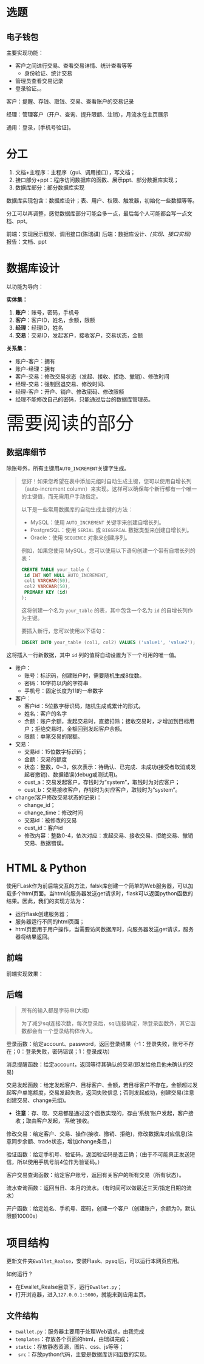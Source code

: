# 选题

## 电子钱包

主要实现功能：
- 客户之间进行交易、查看交易详情、统计查看等等
  - 身份验证、统计交易
- 管理员查看交易记录
- 登录验证。。

客户：提醒、存钱、取钱、交易、查看账户的交易记录

经理：管理客户（开户、查询、提升限额、注销），月流水在主页展示

通用：登录，[手机号验证]。

# 分工

1. 文档+主程序：主程序（gui、调用接口），写文档；
2. 接口部分+ppt：程序访问数据库的函数、展示ppt、部分数据库实现；
3. 数据库部分：部分数据库实现

数据库实现包含：数据库设计；表、用户、权限、触发器，初始化一些数据等等。

分工可以再调整，感觉数据库部分可能会多一点，最后每个人可能都会写一点文档、ppt。

前端：实现展示框架、调用接口(陈瑞祺)
后端：数据库设计、*(实现、接口实现)*
报告：文档、ppt

# 数据库设计

以功能为导向：

**实体集：**

1. **账户**：账号，密码，手机号
2. **客户**：客户ID，姓名，余额，限额
3. **经理**：经理ID，姓名
4. **交易**：交易ID，发起客户，接收客户，交易状态，金额

**关系集：**

- 账户-客户：拥有
- 账户-经理：拥有
- 客户-交易：修改交易状态（发起、接收、拒绝、撤销）、修改时间
- 经理-交易：强制回退交易、修改时间、
- 经理-客户：开户、销户、修改密码、修改限额
- 经理不能修改自己的密码，只能通过后台的数据库管理员。

<font size = 10>需要阅读的部分</font>

## 数据库细节

除账号外，所有主键用`AUTO_INCREMENT`关键字生成。
>您好！如果您希望在表中添加元组时自动生成主键，您可以使用自增长列（auto-increment column）来实现。这样可以确保每个新行都有一个唯一的主键值，而无需用户手动指定。
>
>以下是一些常用数据库的自动生成主键的方法：
>
>- MySQL：使用 `AUTO_INCREMENT` 关键字来创建自增长列。
>- PostgreSQL：使用 `SERIAL` 或 `BIGSERIAL` 数据类型来创建自增长列。
>- Oracle：使用 `SEQUENCE` 对象来创建序列。
>
>例如，如果您使用 MySQL，您可以使用以下语句创建一个带有自增长列的表：
>
>```sql
>CREATE TABLE your_table (
>  id INT NOT NULL AUTO_INCREMENT,
>  col1 VARCHAR(50),
>  col2 VARCHAR(50),
>  PRIMARY KEY (id)
>);
>```
>
>这将创建一个名为 `your_table` 的表，其中包含一个名为 `id` 的自增长列作为主键。
>
>要插入新行，您可以使用以下语句：
>
>```sql
>INSERT INTO your_table (col1, col2) VALUES ('value1', 'value2');
>```

这将插入一行新数据，其中 `id` 列的值将自动设置为下一个可用的唯一值。

- 账户：
  - 账号：标识码，创建账户时，需要随机生成8位数。
  - 密码：10字符以内的字符串
  - 手机号：固定长度为11的一串数字
- 客户：
  - 客户id：5位数字标识码，随机生成或累计的形式。
  - 姓名：客户的名字
  - 余额：账户余额，发起交易时，直接扣除；接收交易时，才增加到目标用户；拒绝交易时，金额回到发起客户余额。
  - 限额：单笔交易的限额。
- 交易：
  - 交易id：15位数字标识码；
  - 金额：交易的额度
  - 状态：整数，0~3，依次表示：待确认、已完成、未成功(接受者取消或发起者撤销)、数据错误(debug或测试用)。
  - cust_a：交易发起客户，存钱时为“system”，取钱时为对应客户；
  - cust_b：交易接收客户，存钱时为对应客户，取钱时为“system”。
- change(客户修改交易状态的记录)：
  - change_id；
  - change_time：修改时间
  - 交易id：被修改的交易
  - cust_id：客户id
  - 修改内容：整数0-4，依次对应：发起交易、接收交易、拒绝交易、撤销交易、数据错误。

# HTML & Python

使用FLask作为前后端交互的方法，falsk库创建一个简单的Web服务器，可以加载多个html页面。当html向服务器发送get请求时，flask可以返回python函数的结果。因此，我们的实现方法为：
- 运行flask创建服务器；
- 服务器运行不同的html页面；
- html页面用于用户操作，当需要访问数据库时，向服务器发送get请求，服务器将结果返回。

## 前端

前端实现效果：

<!-- - 首页：因为我们功能很少，所以直接做一个登录页：
  - 登录：输入账号、密码，点击登录按钮
    - 当用户、密码为空时，点击登录，弹出对应提示。
    - 登录不成功时，根据**登录函数**的返回信息，弹出对应提示：账号不存在；密码错误；
    - 登录成功，跳转经理/客户页面。
  
- 登录后：
  - 客户：查看是否有待完成的交易、发起交易
    - 登录时，显示交易状态改变，从**登录检查函数**获取信息。
    - 用户操作：
      - 存入、取出、交易：分为三个功能，输入金额，‘交易’需要输入交易对象的账号。点击确认后，显示验证界面，需要用户输入预留手机号、验证码，用户输入后，信息后，和登录一样若有信息为空则提示，否则根据**验证函数**的结果展示提示：验证失败、验证成功，交易开始，调用**创建交易函数**。
  - 经理：查看客户信息（不能看密码）、修改客户密码（需要客户预留验证方式的验证，我们不可能真做验证码确认，可以直接改）、查看流水（当日、本月）
    - 查看客户信息：点击/。。之后，展示**客户查询函数**的结果（大概率是表格）
    - 修改密码：输入客户的账号、旧密码、新密码，确认后进入验证环节：输入手机号、验证码，根据**验证函数**的结果，弹出失败信息，或调用**修改密码函数**
    - 查看流水：点击查看流水后，展示**流水查看函数**的结果（表格） -->

## 后端

> 所有的输入都是字符串(大概)
>
> 为了减少sql连接次数，每次登录后，sql连接确定，除登录函数外，其它函数都会有一个登录结构体传入。

登录函数：给定account、password，返回登录结果（-1：登录失败，账号不存在；0：登录失败，密码错误；1：登录成功）

消息提醒函数：给定account，返回等待其确认的交易(即发给他且他未确认的交易)

交易发起函数：给定发起客户、目标客户、金额，若目标客户不存在，金额超过发起客户单笔额度，交易发起失败，返回失败信息；否则发起成功，创建交易(注意创建交易、change元组)。
- **注意**：存、取、交易都是通过这个函数实现的，存由‘系统’账户发起，客户接收；取由客户发起，‘系统’接收。

修改交易：给定客户、交易、操作(接收、撤销、拒绝)，修改数据库对应信息(注意同步余额、trade状态，增加change条目，)

验证函数：给定手机号、验证码，返回验证码是否正确；（由于不可能真正发送短信，所以使用手机号前4位作为验证码。）

客户交易查询函数：给定客户账号，返回有关客户的所有交易（所有状态）。

流水查询函数：返回当日、本月的流水。（有时间可以做最近三天/指定日期的流水）

开户函数：给定姓名、手机号、密码，创建一个客户（创建账户，余额为0，默认限额10000s）

# 项目结构

更新文件夹`Ewallet_Realse`，安装Flask、pysql后，可以运行本网页应用。

如何运行？
- 在Ewallet_Realse目录下，运行`Ewallet.py`；
- 打开浏览器，进入`127.0.0.1:5000`，就能来到应用主页。

## 文件结构

- `Ewallet.py`：服务器主要用于处理Web请求，由我完成
- `templates`：存放各个页面的html，由瑞祺完成；
- `static`：存放静态资源，图片、css、js等等；
- ` src`：存放python代码，主要是数据库访问函数的实现。